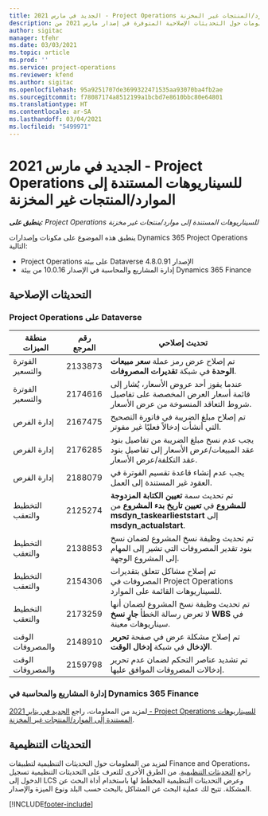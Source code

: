 ```yaml
---
title: الجديد في مارس 2021 - Project Operations للسيناريوهات المستندة إلى الموارد/المنتجات غير المخزنة‬
description: يوفر هذا الموضوع معلومات حول التحديثات الإصلاحية المتوفرة في إصدار مارس 2021 من Project Operations للسيناريوهات المستندة إلى الموارد/المنتجات غير المخزنة.‬
author: sigitac
manager: tfehr
ms.date: 03/03/2021
ms.topic: article
ms.prod: ''
ms.service: project-operations
ms.reviewer: kfend
ms.author: sigitac
ms.openlocfilehash: 95a9251707de3699322471535aa93070ba4fb2ae
ms.sourcegitcommit: f78087174a8512199a1bcbd7e8610bbc80e64801
ms.translationtype: HT
ms.contentlocale: ar-SA
ms.lasthandoff: 03/04/2021
ms.locfileid: "5499971"
---
```

# <a name="whats-new-march-2021---project-operations-for-resourcenon-stocked-based-scenarios"></a>الجديد في مارس 2021 - Project Operations للسيناريوهات المستندة إلى الموارد/المنتجات غير المخزنة‬

_**ينطبق على:** Project Operations للسيناريوهات المستندة إلى موارد/منتجات غير مخزنة‬_

ينطبق هذه الموضوع على مكونات وإصدارات Dynamics 365 Project Operations التالية:

- Project Operations على بيئة Dataverse الإصدار 4.8.0.91 
- إدارة المشاريع والمحاسبة في الإصدار 10.0.16 من بيئة Dynamics 365 Finance 

## <a name="quality-updates"></a>التحديثات الإصلاحية

### <a name="project-operations-on-dataverse"></a>Project Operations على Dataverse


| **منطقة الميزات** | **رقم المرجع** | **تحديث إصلاحي** |
| --- | --- | --- |
| الفوترة والتسعير | 2133873  | تم إصلاح عرض رمز عملة **سعر مبيعات الوحدة** في شبكة **تقديرات المصروفات**. |
| الفوترة والتسعير | 2174616  | عندما يفوز أحد عروض الأسعار، يُشار إلى قائمة أسعار العرض المخصصة على تفاصيل شروط التعاقد المنسوخة من عرض الأسعار. |
| إدارة الفرص | 2167475  | تم إصلاح مبلغ الضريبة في فاتورة التصحيح التي أنشأت إدخالاً فعليًا غير مفوتر. |
| إدارة الفرص | 2176285  | يجب عدم نسخ مبلغ الضريبة من تفاصيل بنود عقد المبيعات/عرض الأسعار إلى تفاصيل بنود عقد التكلفة/عرض الأسعار. |
| إدارة الفرص | 2188079  | يجب عدم إنشاء قاعدة تقسيم الفوترة في العقود غير المستندة إلى العمل. |
| التخطيط والتعقب | 2125274  | تم تحديث سمة **تعيين الكتابة المزدوجة للمشروع** في **تعيين تاريخ بدء المشروع** من **msdyn\_taskearlieststart** إلى **msdyn\_actualstart**. |
| التخطيط والتعقب | 2138853  | تم تحديث وظيفة نسخ المشروع لضمان نسخ بنود تقدير المصروفات التي تشير إلى المهام إلى المشروع الوجهة. |
| التخطيط والتعقب | 2154306  | تم إصلاح مشاكل تتعلق بتقديرات المصروفات في Project Operations للسيناريوهات القائمة على الموارد. |
| التخطيط والتعقب | 2173259  | تم تحديث وظيفة نسخ المشروع لضمان أنها لا تعرض رسالة الخطأ **جارٍ نسخ WBS‎‬** في سيناريوهات معينة. |
| الوقت والمصروفات | 2148910  | تم إصلاح مشكلة عرض في صفحة **تحرير الإدخال** في شبكة **إدخال الوقت**. |
| الوقت والمصروفات | 2159798  | تم تشديد عناصر التحكم لضمان عدم تحرير إدخالات المصروفات الموافق عليها. |

### <a name="project-management-and-accounting-on-dynamics-365-finance"></a>إدارة المشاريع والمحاسبة في Dynamics 365 Finance

لمزيد من المعلومات، راجع [الجديد في يناير 2021 - Project Operations للسيناريوهات المستندة إلى الموارد/المنتجات غير المخزنة‬](whats-new-jan-2021-resource-based.md).

## <a name="regulatory-updates"></a>التحديثات التنظيمية

لمزيد من المعلومات حول التحديثات التنظيمية لتطبيقات Finance and Operations، راجع [التحديثات التنظيمية](https://docs.microsoft.com/dynamics365/finance/localizations/regulatory-updates). من الطرق الأخرى للتعرف على التحديثات التنظيمية تسجيل الدخول إلى LCS وعرض التحديثات التنظيمية المخطط لها باستخدام أداة البحث عن المشكلة. تتيح لك عملية البحث عن المشاكل بالبحث حسب البلد ونوع الميزة والإصدار.


[!INCLUDE[footer-include](../includes/footer-banner.md)]
